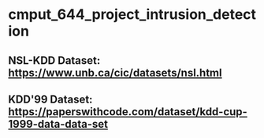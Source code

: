 # cmput_644_project_intrusion_detection

## NSL-KDD Dataset: https://www.unb.ca/cic/datasets/nsl.html
## KDD'99 Dataset: https://paperswithcode.com/dataset/kdd-cup-1999-data-data-set
